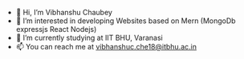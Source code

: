 - 👋 Hi, I’m Vibhanshu Chaubey
- 👀 I’m interested in developing Websites based on Mern (MongoDb expressjs React Nodejs)
- 🌱 I’m currently studying at IIT BHU, Varanasi
- 📫 You can reach me at vibhanshuc.che18@itbhu.ac.in


